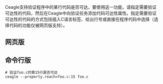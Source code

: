 Ceagle支持验证程序中的某行代码是否可达，要使用这一功能，请指定需要验证可达性的代码，然后在Ceagle中向验证任务添加代码可达性属性。指定需要验证可达性的代码的方式包括插入C语言标签、给出行号或直接在程序代码中选择（选择代码的功能仅被网页版支持）。

## 网页版

## 命令行版

```
# 验证foo.c的第15行是否可达
ceagle --property.reach=foo.c:15 foo.c
```
